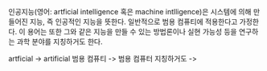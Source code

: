 인공지능(영어: artficial intelligence 혹은 machine intlligence)은 시스템에 의해 만들어진 지능, 즉 인공적인 지능을 뜻한다. 일반적으로 범용 컴퓨티에 적용한다고 가정한다. 이 용어는 또한 그와 같은 지능을 만들 수 있는 방법론이나 실현 가능성 등을 연구하는 과학 분야를 지칭하거도 한다.


artficial -> artificial
범용 컴퓨티 -> 범용 컴퓨터
지칭하거도 -> 
